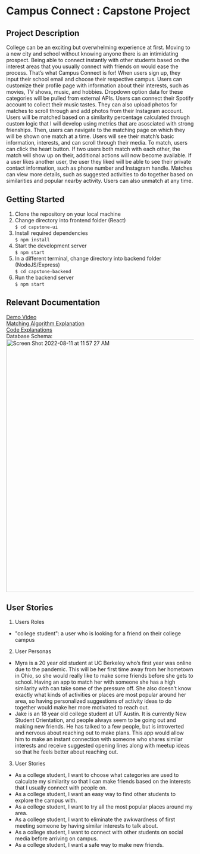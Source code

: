 # Campus Connect : Capstone Project
## Project Description
College can be an exciting but overwhelming experience at first. Moving to a new city and school without knowing anyone there is an intimidating prospect. Being able to connect instantly with other students based on the interest areas that you usually connect with friends on would ease the process. That’s what Campus Connect is for! When users sign up, they input their school email and choose their respective campus. Users can customize their profile page with information about their interests, such as movies, TV shows, music, and hobbies. Dropdown option data for these categories will be pulled from external APIs. Users can connect their Spotify account to collect their music tastes. They can also upload photos for matches to scroll through and add photos from their Instagram account. Users will be matched based on a similarity percentage calculated through custom logic that I will develop using metrics that are asosciated with strong frienships. Then, users can navigate to the matching page on which they will be shown one match at a time. Users will see their match’s basic information, interests, and can scroll through their media. To match, users can click the heart button. If two users both match with each other, the match will show up on their, additional actions will now become available. If a user likes another user, the user they liked will be able to see their private contact information, such as phone number and Instagram handle. Matches can view more details, such as suggested activities to do together based on similarities and popular nearby activity. Users can also unmatch at any time.

## Getting Started
1. Clone the repository on your local machine
2. Change directory into frontend folder (React)<br/>
`$ cd capstone-ui`
3. Install required dependencies<br/>
`$ npm install`
4. Start the development server<br/>
`$ npm start`
5. In a different terminal, change directory into backend folder (NodeJS/Express)<br/>
`$ cd capstone-backend`
6. Run the backend server<br/>
`$ npm start`

## Relevant Documentation
[Demo Video](https://youtu.be/jewolQkwE00)<br/>
[Matching Algorithm Explanation](https://docs.google.com/document/d/1--g7Vf_NjiCX2FCV-mtEOeLF15B1s_q0vrWOC7ffhLE/edit?usp=sharing)<br/>
[Code Explanations](https://docs.google.com/document/d/1ilYLq371p1IQOr4JNLo6QwvZKE0D7P9o1bA-kBHjrTE/edit?usp=sharing)<br/>
Database Schema:<br/>
<img width="677" alt="Screen Shot 2022-08-11 at 11 57 27 AM" src="https://user-images.githubusercontent.com/34526502/184218085-734a9eb3-f5de-4e32-bf16-0762b49ac594.png">


## User Stories
1. Users Roles
- "college student": a user who is looking for a friend on their college campus
2. User Personas
- Myra is a 20 year old student at UC Berkeley who’s first year was online due to the pandemic. This will be her first time away from her hometown in Ohio, so she would really like to make some friends before she gets to school. Having an app to match her with someone she has a high similarity with can take some of the pressure off. She also doesn’t know exactly what kinds of activities or places are most popular around her area, so having personalized suggestions of activity ideas to do together would make her more motivated to reach out.
- Jake is an 18 year old college student at UT Austin. It is currently New Student Orientation, and people always seem to be going out and making new friends. He has talked to a few people, but is introverted and nervous about reaching out to make plans. This app would allow him to make an instant connection with someone who shares similar interests and receive suggested opening lines along with meetup ideas so that he feels better about reaching out.
3. User Stories
- As a college student, I want to choose what categories are used to calculate my similarity so that I can make friends based on the interests that I usually connect with people on.
- As a college student, I want an easy way to find other students to explore the campus with.
- As a college student, I want to try all the most popular places around my area.
- As a college student, I want to eliminate the awkwardness of first meeting someone by having similar interests to talk about.
- As a college student, I want to connect with other students on social media before arriving on campus.
- As a college student, I want a safe way to make new friends.
